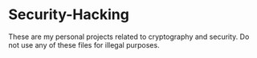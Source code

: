 # Security-Hacking
These are my personal projects related to cryptography and security. Do not use any of these files for illegal purposes.
